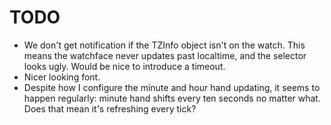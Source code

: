 # TODO

* We don't get notification if the TZInfo object isn't on the watch.
  This means the watchface never updates past localtime, and the selector
  looks ugly. Would be nice to introduce a timeout.
* Nicer looking font.
* Despite how I configure the minute and hour hand updating, it seems
  to happen regularly: minute hand shifts every ten seconds no matter
  what. Does that mean it's refreshing every tick?
